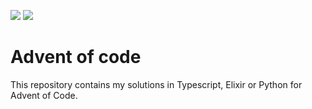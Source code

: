 ![](https://img.shields.io/badge/day%20📅-06-blue) ![](https://img.shields.io/badge/stars%20⭐-12-yellow)
# Advent of code

This repository contains my solutions in Typescript, Elixir or Python for Advent of Code.
